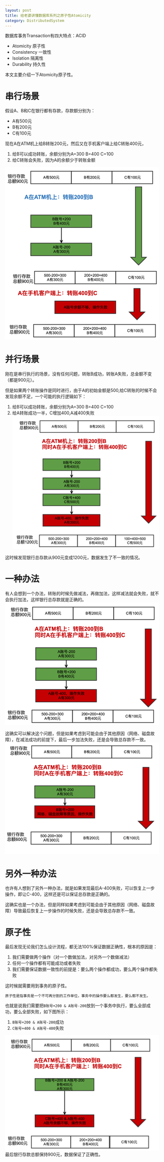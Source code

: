 ```yaml
---
layout: post
title: 给老婆讲懂数据库系列之原子性Atomicity
category: DistributedSystem
---
```


数据库事务Transaction有四大特点：ACID
- Atomicity 原子性
- Consistency 一致性
- Isolation 隔离性
- Durability 持久性

本文主要介绍一下Atomicity原子性。

# 串行场景
假设A、B和C在银行都有存款，存款额分别为：
- A有500元
- B有200元
- C有100元

现在A在ATM机上给B转账200元，然后又在手机客户端上给C转账400元，
1. 给B可以成功转账，余额分别为A=300 B=400 C=100
2. 给C转账会失败，因为A的余额少于转账金额

![](../../images/2019-4-26-给老婆讲懂数据库系列之原子性Atomicity/atomic_1.png)


# 并行场景
刚在是串行执行的场景，没有任何问题，转账B成功，转账A失败，总金额不变（都是900元）。

但是如果两个转账操作是同时进行，由于A的初始金额是500,给C转账的时候不会发现余额不足，一个可能的执行逻辑如下：
1. 给B可以成功转账，余额分别为A=300 B=400 C=100
2. 给A转账成功一半，C增加400,A减400失败
![](../../images/2019-4-26-给老婆讲懂数据库系列之原子性Atomicity/atomic_2.png)

这时候发现银行总存款从900元变成1200元，数据发生了不一致的情况。

# 一种办法
有人会想到一个办法，转账的时候先做减法，再做加法，这样减法就会失败，就不会执行加法，这样银行总存款就是正确的。
![](../../images/2019-4-26-给老婆讲懂数据库系列之原子性Atomicity/atomic_4.png)

这确实可以解决这个问题，但是如果考虑到可能会由于其他原因（网络、磁盘故障），在减法成功的前提下，最后一步加法失败，还是会导致总存款不一致。
![](../../images/2019-4-26-给老婆讲懂数据库系列之原子性Atomicity/atomic_5.png)

# 另外一种办法
也许有人想到了另外一种办法，就是如果发现最后A-400失败，可以恢复上一步操作，即让C-400，这样还是可以保证总存款是正确的。

这确实也是一个办法，但是同样如果考虑到可能会由于其他原因（网络、磁盘故障）导致最后恢复上一步操作的时候失败，还是会导致总存款不一致。

# 原子性
最后发现无论我们怎么设计流程，都无法100%保证数据正确性，根本的原因是：
1. 我们需要做两个操作（对一个数做加法，对另外一个数做减法）
2. 任何一个操作都有可能成功或者失败
3. 我们需要保证数据一致性的前提是：要么两个操作都成功，要么两个操作都失败

这时候就需要用到事务的原子性。

```
原子性是指事务是一个不可再分割的工作单位，事务中的操作要么都发生，要么都不发生。
```

也就是说我们需要把`B账号+200 & A账号-200`放到一个事务中执行，要么全部成功，要么全部失败，如下图所示：
1. `B账号+200 & A账号-200`成功
2. `C账号+400 & A账号-400`失败

![](../../images/2019-4-26-给老婆讲懂数据库系列之原子性Atomicity/atomic_3.png)
最后银行存款总额保持900元，数据保证了正确性。
